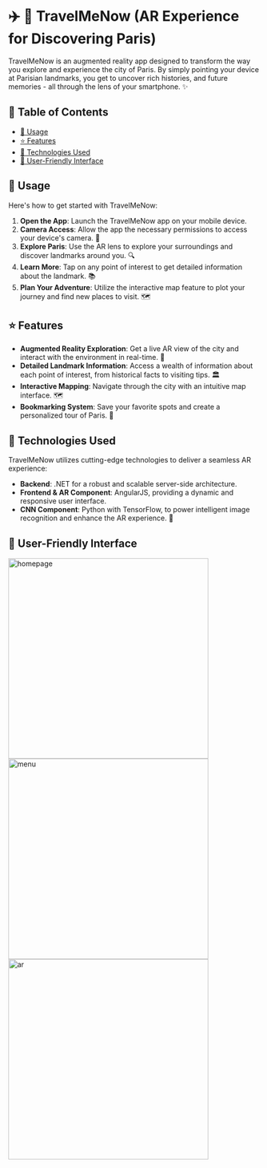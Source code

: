 # ✈️ 📸 TravelMeNow (AR Experience for Discovering Paris)

TravelMeNow is an augmented reality app designed to transform the way you explore and experience the city of Paris. By simply pointing your device at Parisian landmarks, you get to uncover rich histories, and future memories - all through the lens of your smartphone. ✨

## 📖 Table of Contents
- [🚀 Usage](#-usage)
- [⭐ Features](#-features)
- [🔧 Technologies Used](#-technologies-used)
- [📱 User-Friendly Interface](#-user-friendly-interface)

## 🚀 Usage

Here's how to get started with TravelMeNow:

1. **Open the App**: Launch the TravelMeNow app on your mobile device.
2. **Camera Access**: Allow the app the necessary permissions to access your device's camera. 📸
3. **Explore Paris**: Use the AR lens to explore your surroundings and discover landmarks around you. 🔍
4. **Learn More**: Tap on any point of interest to get detailed information about the landmark. 📚
5. **Plan Your Adventure**: Utilize the interactive map feature to plot your journey and find new places to visit. 🗺️

## ⭐ Features

- **Augmented Reality Exploration**: Get a live AR view of the city and interact with the environment in real-time. 🌆
- **Detailed Landmark Information**: Access a wealth of information about each point of interest, from historical facts to visiting tips. 🏛️
- **Interactive Mapping**: Navigate through the city with an intuitive map interface. 🗺️
- **Bookmarking System**: Save your favorite spots and create a personalized tour of Paris. 📌

## 🔧 Technologies Used

TravelMeNow utilizes cutting-edge technologies to deliver a seamless AR experience:

- **Backend**: .NET for a robust and scalable server-side architecture.
- **Frontend & AR Component**: AngularJS, providing a dynamic and responsive user interface.
- **CNN Component**: Python with TensorFlow, to power intelligent image recognition and enhance the AR experience. 🐍


## 📱 User-Friendly Interface
<img src="https://github.com/miruna-iosub/TravelMeNow/assets/100404656/b433a148-321d-46ad-a9bd-97e17b7f64ec" height="400" alt="homepage">
<img src="https://github.com/miruna-iosub/TravelMeNow/assets/100404656/99276bd8-7fc3-47a3-be55-da1ab4b0b44c" height="400" alt="menu">
<img src="https://github.com/miruna-iosub/TravelMeNow/assets/100404656/251cb75c-7316-40ae-9a04-8daae43ce40a" height="400" alt="ar">
